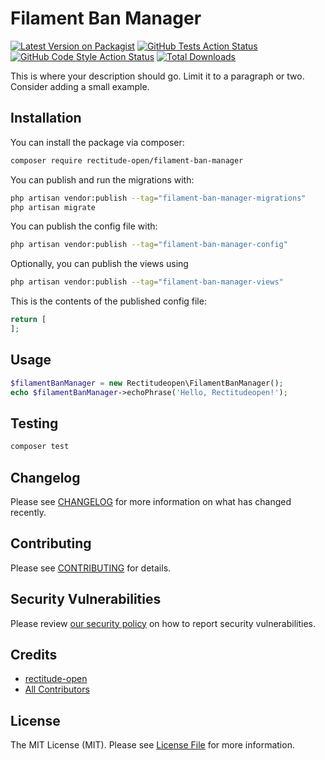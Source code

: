 # Filament Ban Manager

[![Latest Version on Packagist](https://img.shields.io/packagist/v/rectitude-open/filament-ban-manager.svg?style=flat-square)](https://packagist.org/packages/rectitude-open/filament-ban-manager)
[![GitHub Tests Action Status](https://img.shields.io/github/actions/workflow/status/rectitude-open/filament-ban-manager/run-tests.yml?branch=main&label=tests&style=flat-square)](https://github.com/rectitude-open/filament-ban-manager/actions?query=workflow%3Arun-tests+branch%3Amain)
[![GitHub Code Style Action Status](https://img.shields.io/github/actions/workflow/status/rectitude-open/filament-ban-manager/fix-php-code-styling.yml?branch=main&label=code%20style&style=flat-square)](https://github.com/rectitude-open/filament-ban-manager/actions?query=workflow%3A"Fix+PHP+code+styling"+branch%3Amain)
[![Total Downloads](https://img.shields.io/packagist/dt/rectitude-open/filament-ban-manager.svg?style=flat-square)](https://packagist.org/packages/rectitude-open/filament-ban-manager)


This is where your description should go. Limit it to a paragraph or two. Consider adding a small example.

## Installation

You can install the package via composer:

```bash
composer require rectitude-open/filament-ban-manager
```

You can publish and run the migrations with:

```bash
php artisan vendor:publish --tag="filament-ban-manager-migrations"
php artisan migrate
```

You can publish the config file with:

```bash
php artisan vendor:publish --tag="filament-ban-manager-config"
```

Optionally, you can publish the views using

```bash
php artisan vendor:publish --tag="filament-ban-manager-views"
```

This is the contents of the published config file:

```php
return [
];
```

## Usage

```php
$filamentBanManager = new Rectitudeopen\FilamentBanManager();
echo $filamentBanManager->echoPhrase('Hello, Rectitudeopen!');
```

## Testing

```bash
composer test
```

## Changelog

Please see [CHANGELOG](CHANGELOG.md) for more information on what has changed recently.

## Contributing

Please see [CONTRIBUTING](.github/CONTRIBUTING.md) for details.

## Security Vulnerabilities

Please review [our security policy](../../security/policy) on how to report security vulnerabilities.

## Credits

- [rectitude-open](https://github.com/rectitude-open)
- [All Contributors](../../contributors)

## License

The MIT License (MIT). Please see [License File](LICENSE.md) for more information.
